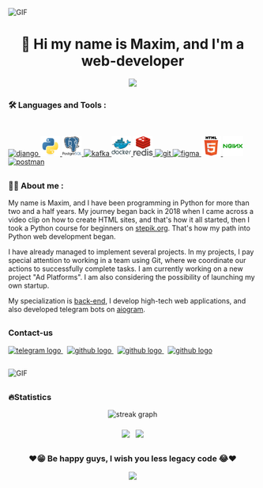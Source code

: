 ![GIF](https://images-wixmp-ed30a86b8c4ca887773594c2.wixmp.com/f/c83c004e-1370-4756-88e5-4071de797088/dfredg5-0a60e875-646e-4d6c-bb91-73086f012808.gif?token=eyJ0eXAiOiJKV1QiLCJhbGciOiJIUzI1NiJ9.eyJzdWIiOiJ1cm46YXBwOjdlMGQxODg5ODIyNjQzNzNhNWYwZDQxNWVhMGQyNmUwIiwiaXNzIjoidXJuOmFwcDo3ZTBkMTg4OTgyMjY0MzczYTVmMGQ0MTVlYTBkMjZlMCIsIm9iaiI6W1t7InBhdGgiOiJcL2ZcL2M4M2MwMDRlLTEzNzAtNDc1Ni04OGU1LTQwNzFkZTc5NzA4OFwvZGZyZWRnNS0wYTYwZTg3NS02NDZlLTRkNmMtYmI5MS03MzA4NmYwMTI4MDguZ2lmIn1dXSwiYXVkIjpbInVybjpzZXJ2aWNlOmZpbGUuZG93bmxvYWQiXX0.LGN_eGL7dT0xRj4oRbyRRVay-pHbyiXHru7YoVPcRro)

<div align="center">
  <h1>👋 Hi my name is Maxim, and I'm a web-developer</h1>
</div>

<div align="center">
  <img src="https://visitor-badge.laobi.icu/badge?page_id=maksim-volosh.maksim-volosh&"  />
</div>

<h3 align="left">🛠 Languages and Tools :</h3>
<br>
<p align="left"> 
<a href="https://www.djangoproject.com/" target="_blank" rel="noreferrer"> <img src="https://cdn.worldvectorlogo.com/logos/django.svg" alt="django" width="40" height="40"/> </a> 
<a href="https://www.python.org" target="_blank" rel="noreferrer"> <img src="https://raw.githubusercontent.com/devicons/devicon/master/icons/python/python-original.svg" alt="python" width="40" height="40"/> </a> 
<a href="https://www.postgresql.org" target="_blank" rel="noreferrer"> <img src="https://raw.githubusercontent.com/devicons/devicon/master/icons/postgresql/postgresql-original-wordmark.svg" alt="postgresql" width="40" height="40"/> </a>
<a href="https://kafka.apache.org/" target="_blank" rel="noreferrer"> <img src="https://www.vectorlogo.zone/logos/apache_kafka/apache_kafka-icon.svg" alt="kafka" width="40" height="40"/> </a> 
<a href="https://www.docker.com/" target="_blank" rel="noreferrer"> <img src="https://raw.githubusercontent.com/devicons/devicon/master/icons/docker/docker-original-wordmark.svg" alt="docker" width="40" height="40"/> </a> 
<a href="https://redis.io" target="_blank" rel="noreferrer"> <img src="https://raw.githubusercontent.com/devicons/devicon/master/icons/redis/redis-original-wordmark.svg" alt="redis" width="40" height="40"/> </a> 
<a href="https://git-scm.com/" target="_blank" rel="noreferrer"> <img src="https://www.vectorlogo.zone/logos/git-scm/git-scm-icon.svg" alt="git" width="40" height="40"/> </a> 
<a href="https://www.figma.com/" target="_blank" rel="noreferrer"> <img src="https://www.vectorlogo.zone/logos/figma/figma-icon.svg" alt="figma" width="40" height="40"/> </a> 
<a href="https://www.w3.org/html/" target="_blank" rel="noreferrer"> <img src="https://raw.githubusercontent.com/devicons/devicon/master/icons/html5/html5-original-wordmark.svg" alt="html5" width="40" height="40"/> </a> 
<a href="https://www.nginx.com" target="_blank" rel="noreferrer"> <img src="https://raw.githubusercontent.com/devicons/devicon/master/icons/nginx/nginx-original.svg" alt="nginx" width="40" height="40"/> </a>  
<a href="https://postman.com" target="_blank" rel="noreferrer"> <img src="https://www.vectorlogo.zone/logos/getpostman/getpostman-icon.svg" alt="postman" width="40" height="40"/> </a> 
</p>

##

<h3 align="left">👩‍💻 About me :</h3>

My name is Maxim, and I have been programming in Python for more than two and a half years. My journey began back in 2018 when I came across a video clip on how to create HTML sites, and that's how it all started, then I took a Python course for beginners on [stepik.org](https://stepik.org/catalog). That's how my path into Python web development began.

I have already managed to implement several projects. In my projects, I pay special attention to working in a team using Git, where we coordinate our actions to successfully complete tasks. I am currently working on a new project "Ad Platforms". I am also considering the possibility of launching my own startup.

My specialization is [back-end](https://en.wikipedia.org/wiki/Frontend_and_backend), I develop high-tech web applications, and also developed telegram bots on [aiogram](https://aiogram.dev/).

##

<h3 align="left">Contact-us</h3>
<div align="left">
  <a href="https://t.me/maksim_veb" target="_blank">
    <img src="https://img.shields.io/static/v1?message=Telegram&logo=telegram&label=&color=2CA5E0&logoColor=white&labelColor=&style=flat" height="26" alt="telegram logo"  />
  </a>
  &nbsp;
  <a href="https://github.com/Maksim-Volosh/" target="_blank">
    <img src="https://img.shields.io/static/v1?message=GitHub&logo=github&label=&color=181717&logoColor=white&labelColor=&style=flat" height="26" alt="github logo"  />
  </a>
  &nbsp;
  <a href="https://instagram.com/makcim_veb/" target="_blank">
    <img src="https://img.shields.io/static/v1?message=Instagram&logo=instagram&label=&color=E4405F&logoColor=white&labelColor=&style=flat" height="26" alt="github logo"  />
  </a>
  &nbsp;
  <a href="https://wa.me/qr/YXIB4L3Z7NBUN1" target="_blank">
    <img src="https://img.shields.io/static/v1?message=WhatsApp&logo=whatsapp&label=&color=25D366&logoColor=white&labelColor=&style=flat" height="26" alt="github logo"  />
  </a>
</div>

##

![GIF](https://raw.githubusercontent.com/FilimonovAlexey/FilimonovAlexey/f597c58b93e0c38a16b2682c19c5fbae44b99dd3/assets/github-snake.svg)

##

<h3 align="left">🔥Statistics</h3>

<div align="center">
  <img src="https://streak-stats.demolab.com?user=Maksim-Volosh&locale=en&mode=daily&theme=radical&hide_border=false&border_radius=5&order=3" height="240" alt="streak graph"  />
</div>

###

<div align="center">
  <img src="https://github-readme-stats.vercel.app/api?username=maksim-volosh&show_icons=true&theme=radical" height="240">
&nbsp;
  <img src="https://github-readme-stats.vercel.app/api/top-langs/?username=maksim-volosh&layout=compact&theme=radical" height="240">
</div>

##
<h3 align="center"> ❤️😁 Be happy guys, I wish you less legacy code 😂❤️ </h3>
<div align="center">
  <img src="https://media2.giphy.com/media/v1.Y2lkPTc5MGI3NjExeDlkanUxdXc4d3NlaXFuZTc2anh1bW5mNTF2Nmd3bHBkNXdmNzRyMCZlcD12MV9pbnRlcm5hbF9naWZfYnlfaWQmY3Q9Zw/l0HlGmv4WqldO9c5y/giphy.webp" height="500">
</div>
